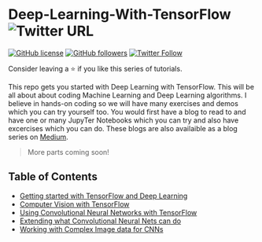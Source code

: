 # Deep-Learning-With-TensorFlow ![Twitter URL](https://img.shields.io/twitter/url?style=social&url=https%3A%2F%2Fgithub.com%2FRishit-dagli%2FDeep-Learning-With-TensorFlow-Blog-series)

[![GitHub license](https://img.shields.io/github/license/Rishit-dagli/Deep-Learning-With-TensorFlow-Blog-series)](https://github.com/Rishit-dagli/Deep-Learning-With-TensorFlow-Blog-series/blob/master/LICENSE)
[![GitHub followers](https://img.shields.io/github/followers/Rishit-dagli?label=Follow&style=social)](https://github.com/Rishit-dagli)
[![Twitter Follow](https://img.shields.io/twitter/follow/rishit_dagli?style=social)](https://twitter.com/intent/follow?screen_name=rishit_dagli)

Consider leaving a :star: if you like this series of tutorials.

This repo gets you started with Deep Learning with TensorFlow. This will be all about about coding Machine Learning and Deep Learning algorithms. I believe in hands-on coding 
so we will have many exercises and demos which you can try yourself too. You would first have a blog to read to and have one or many JupyTer Notebooks which you can try and also 
have excercises which you can do. These blogs are also availaible as a blog series on [Medium](http://bit.ly/dlwithtf).

> More parts coming soon!

## Table of Contents

- [Getting started with TensorFlow and Deep Learning](https://github.com/Rishit-dagli/Deep-Learning-With-TensorFlow/tree/master/Part%201-Getting%20started%20with%20TensorFlow%20and%20Deep%20Learning)
- [Computer Vision with TensorFlow](https://github.com/Rishit-dagli/Deep-Learning-With-TensorFlow/tree/master/Part%202-Computer%20Vision%20with%20TensorFlow)
- [Using Convolutional Neural Networks with TensorFlow](https://github.com/Rishit-dagli/Deep-Learning-With-TensorFlow/tree/master/Part%203-Using%20Convolutional%20Neural%20Networks%20with%20TensorFlow)
- [Extending what Convolutional Neural Nets can do](https://github.com/Rishit-dagli/Deep-Learning-With-TensorFlow/tree/master/Part%204-Extending%20what%20Convolutional%20Neural%20Nets%20can%20do)
- [Working with Complex Image data for CNNs](https://github.com/Rishit-dagli/Deep-Learning-With-TensorFlow/tree/master/Part%205-Working%20with%20Complex%20Image%20data%20for%C2%A0CNNs)
